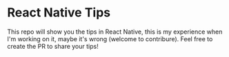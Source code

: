 # React Native Tips 

This repo will show you the tips in React Native, this is my experience when I'm working on it, maybe it's wrong (welcome to contribure).
Feel free to create the PR to share your tips!
